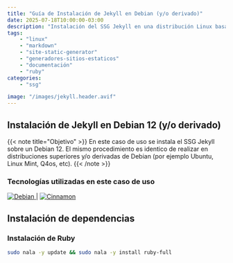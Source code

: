 ```yaml
---
title: "Guía de Instalación de Jekyll en Debian (y/o derivado)"
date: 2025-07-18T10:00:00-03:00
description: "Instalación del SSG Jekyll en una distribución Linux basada o derivada de Debian 12 (y/o superior)."
tags:
    - "linux"
    - "markdown"
    - "site-static-generator"
    - "generadores-sitios-estaticos"
    - "documentación"
    - "ruby"
categories:
    - "ssg"

image: "/images/jekyll.header.avif"
---
```


## Instalación de Jekyll en Debian 12 (y/o derivado)

{{< note title="Objetivo" >}}
En este caso de uso se instala el SSG Jekyll sobre un Debian 12. El mismo procedimiento es identico de realizar en distribuciones superiores y/o derivadas de Debian (por ejemplo Ubuntu, Linux Mint, Q4os, etc).
{{< /note >}}

### Tecnologías utilizadas en este caso de uso

<a href="https://www.debian.org/" target="_blank" class="badge-link">
  <img src="https://img.shields.io/badge/Debian-A81D33?style=flat-square&logo=debian&logoColor=white" alt="Debian">
</a> | <a href="https://cinnamon-spices.linuxmint.com/" target="_blank" class="badge-link">
  <img src="https://img.shields.io/badge/Cinnamon-DC682E?style=flat-square&logo=cinnamon&logoColor=white" alt="Cinnamon">
</a>

## Instalación de dependencias

### Instalación de Ruby

```bash
sudo nala -y update && sudo nala -y install ruby-full
```
